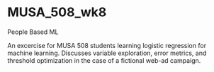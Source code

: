 # MUSA_508_wk8
People Based ML

An excercise for MUSA 508 students learning logistic regression for machine learning. Discusses variable exploration, error metrics, and threshold optimization in the case of a fictional web-ad campaign.
